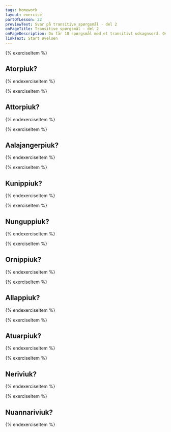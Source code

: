 ```yaml
---
tags: homework
layout: exercise
partOfLesson: 22
previewText: Svar på transitive spørgsmål - del 2
onPageTitle: Transitive spørgsmål - del 2
onPageDescription: Du får 10 spørgsmål med et transitivt udsagnsord. Oversæt spørgsmålet og skriv de to måder man kan svare på - bekræftende og ikke-bekræftende.
linkText: Start øvelsen
---
```


{% exerciseItem %}

## Atorpiuk?

<single-input data-label="Nutseruk" ></single-input>

<single-input data-label="Akiuk: Ja, jeg-det" ></single-input>

<single-input data-label="Akiuk: Nej, jeg-det" ></single-input>

<feedback-message data-content="Spørgsmålet kan oversættes: Bruger du det? Og svarene kan være: Aap, atorpara. Og: Naamik, atunngilara."></feedback-message>
{% endexerciseItem %}

{% exerciseItem %}

## Attorpiuk?
<single-input data-label="Nutseruk" ></single-input>
<single-input data-label="Akiuk: Ja, jeg-det" ></single-input>
<single-input data-label="Akiuk: Nej, jeg-det" ></single-input>
<feedback-message data-content="Spørgsmålet kan oversættes: Rører du ved det? Og svarene kan være: Aap, attorpara. Og: Naamik, attunngilara."></feedback-message>
{% endexerciseItem %}

{% exerciseItem %}

## Aalajangerpiuk?
<single-input data-label="Nutseruk" ></single-input>
<single-input data-label="Akiuk: Ja, jeg-det" ></single-input>
<single-input data-label="Akiuk: Nej, jeg-det" ></single-input>
<feedback-message data-content="Spørgsmålet kan oversættes: Har du besluttet det? Og svarene kan være: Aap, aalajangerpara. Og: Naamik, aalajanginngilara."></feedback-message>
{% endexerciseItem %}

{% exerciseItem %}

## Kunippiuk?
<single-input data-label="Nutseruk" ></single-input>
<single-input data-label="Akiuk: Ja, jeg-hende" ></single-input>
<single-input data-label="Akiuk: Nej, jeg-hende" ></single-input>
<feedback-message data-content="Spørgsmålet kan oversættes: Kysser du hende? Og svarene kan være: Aap, kunippara. Og Naamik, kuninngilara."></feedback-message>
{% endexerciseItem %}

{% exerciseItem %}

## Nunguppiuk?
<single-input data-label="Nutseruk" ></single-input>
<single-input data-label="Akiuk: Ja, jeg-det" ></single-input>
<single-input data-label="Akiuk: Nej, jeg-det" ></single-input>
<feedback-message data-content="Spørgsmålet kan oversættes: Har du tømt det? Og svarene kan være: Aap, nunguppara. Og: Naamik, nungunngilara."></feedback-message>
{% endexerciseItem %}

{% exerciseItem %}

## Ornippiuk?
<single-input data-label="Nutseruk" ></single-input>
<single-input data-label="Akiuk: Ja, jeg-hende" ></single-input>
<single-input data-label="Akiuk: Nej, jeg-hende" ></single-input>
<feedback-message data-content="Spørgsmålet kan oversættes: Går du hen til hende? Og svarene kan være: Aap, ornippara. Og: Naamik, orninngilara."></feedback-message>
{% endexerciseItem %}

{% exerciseItem %}

## Allappiuk?
<single-input data-label="Nutseruk" ></single-input>
<single-input data-label="Akiuk: Ja, jeg-det" ></single-input>
<single-input data-label="Akiuk: Nej, jeg-det" ></single-input>
<feedback-message data-content="Spørgsmålet kan oversættes: Skriver du det ned? Og svarene kan være: Aap, allappara. Og: Naamik, allanngilara."></feedback-message>
{% endexerciseItem %}

{% exerciseItem %}

## Atuarpiuk?
<single-input data-label="Nutseruk" ></single-input>
<single-input data-label="Akiuk: Ja, jeg-det" ></single-input>
<single-input data-label="Akiuk: Nej, jeg-det" ></single-input>
<feedback-message data-content="Spørgsmålet kan oversættes: Læser du det? Og svarene kan være: Aap, atuarpara. Og: Naamik, atuanngilara."></feedback-message>
{% endexerciseItem %}

{% exerciseItem %}

## Neriviuk?
<single-input data-label="Nutseruk" ></single-input>
<single-input data-label="Akiuk: Ja, jeg-det" ></single-input>
<single-input data-label="Akiuk: Nej, jeg-det" ></single-input>
<feedback-message data-content="Spørgsmålet kan oversættes: Spiser du det? Og svarene kan være: Aap, nerivara. Og: Naamik, nerinngilara."></feedback-message>
{% endexerciseItem %}

{% exerciseItem %}

## Nuannariviuk?
<single-input data-label="Nutseruk" ></single-input>
<single-input data-label="Akiuk: Ja, jeg-det" ></single-input>
<single-input data-label="Akiuk: Nej, jeg-det" ></single-input>
<feedback-message data-content="Spørgsmålet kan oversættes: Kan du lide det? Og svarene kan være: Aap, nuannarivara. Og: Naamik, nuannarinngilara."></feedback-message>
{% endexerciseItem %}
